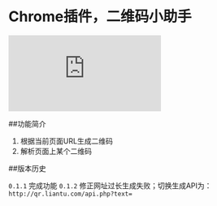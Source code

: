 ﻿# Chrome插件，二维码小助手

![Homepage](http://www.laoshu133.com/post/qr_helper.html)

##功能简介

1. 根据当前页面URL生成二维码
2. 解析页面上某个二维码

##版本历史

`0.1.1` 完成功能
`0.1.2` 修正网址过长生成失败；切换生成API为：`http://qr.liantu.com/api.php?text=`